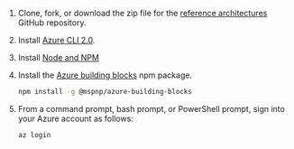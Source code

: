 1. Clone, fork, or download the zip file for the [reference architectures](https://github.com/mspnp/reference-architectures) GitHub repository.

2. Install [Azure CLI 2.0](https://docs.microsoft.com/cli/azure/install-azure-cli).

3. Install [Node and NPM](https://nodejs.org/en/download)

4. Install the [Azure building blocks](https://github.com/mspnp/template-building-blocks/wiki/Install-Azure-Building-Blocks) npm package.

   ```bash
   npm install -g @mspnp/azure-building-blocks
   ```

5. From a command prompt, bash prompt, or PowerShell prompt, sign into your Azure account as follows:

   ```azurecli
   az login
   ```
